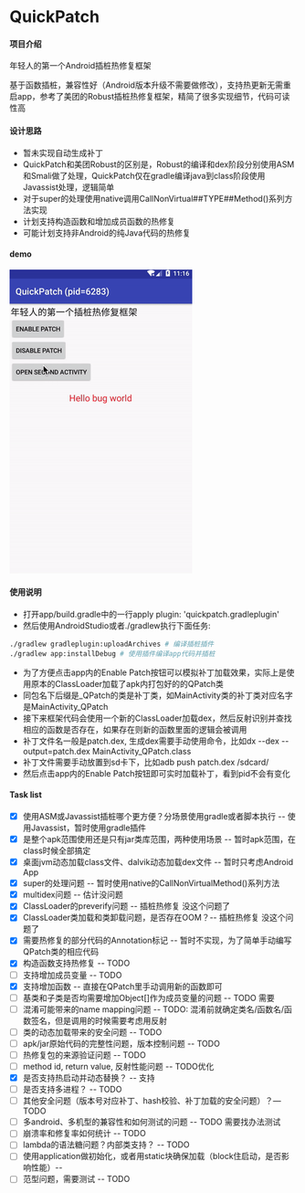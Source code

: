 # QuickPatch

#### 项目介绍

年轻人的第一个Android插桩热修复框架

基于函数插桩，兼容性好（Android版本升级不需要做修改），支持热更新无需重启app，参考了美团的Robust插桩热修复框架，精简了很多实现细节，代码可读性高

#### 设计思路

- 暂未实现自动生成补丁
- QuickPatch和美团Robust的区别是，Robust的编译和dex阶段分别使用ASM和Smali做了处理，QuickPatch仅在gradle编译java到class阶段使用Javassist处理，逻辑简单
- 对于super的处理使用native调用CallNonVirtual##TYPE##Method()系列方法实现
- 计划支持构造函数和增加成员函数的热修复
- 可能计划支持非Android的纯Java代码的热修复

#### demo
![demo](demo.gif)

#### 使用说明

- 打开app/build.gradle中的一行apply plugin: 'quickpatch.gradleplugin'
- 然后使用AndroidStudio或者./gradlew执行下面任务:

```bash
./gradlew gradleplugin:uploadArchives # 编译插桩插件
./gradlew app:installDebug # 使用插件编译app代码并插桩
```

- 为了方便点击app内的Enable Patch按钮可以模拟补丁加载效果，实际上是使用原本的ClassLoader加载了apk内打包好的的QPatch类
- 同包名下后缀是_QPatch的类是补丁类，如MainActivity类的补丁类对应名字是MainActivity_QPatch
- 接下来框架代码会使用一个新的ClassLoader加载dex，然后反射识别并查找相应的函数是否存在，如果存在则新的函数里面的逻辑会被调用
- 补丁文件名一般是patch.dex, 生成dex需要手动使用命令，比如dx --dex --output=patch.dex MainActivity_QPatch.class
- 补丁文件需要手动放置到sd卡下，比如adb push patch.dex /sdcard/
- 然后点击app内的Enable Patch按钮即可实时加载补丁，看到pid不会有变化

#### Task list

- [x] 使用ASM或Javassist插桩哪个更方便？分场景使用gradle或者脚本执行 -- 使用Javassist，暂时使用gradle插件
- [x] 是整个apk范围使用还是只有jar类库范围，两种使用场景 -- 暂时apk范围，在class时候全部搞定
- [x] 桌面jvm动态加载class文件、dalvik动态加载dex文件 -- 暂时只考虑Android App
- [x] super的处理问题 -- 暂时使用native的CallNonVirtual<TYPE>Method()系列方法
- [x] multidex问题 -- 估计没问题
- [x] ClassLoader的preverify问题 -- 插桩热修复 没这个问题了
- [x] ClassLoader类加载和类卸载问题，是否存在OOM？-- 插桩热修复 没这个问题了
- [x] 需要热修复的部分代码的Annotation标记 -- 暂时不实现，为了简单手动编写QPatch类的相应代码
- [x] 构造函数支持热修复 -- TODO
- [ ] 支持增加成员变量 -- TODO
- [x] 支持增加函数 -- 直接在QPatch里手动调用新的函数即可
- [ ] 基类和子类是否均需要增加Object[]作为成员变量的问题 -- TODO 需要
- [ ] 混淆可能带来的name mapping问题 -- TODO: 混淆前就确定类名/函数名/函数签名，但是调用的时候需要考虑用反射
- [ ] 类的动态加载带来的安全问题 -- TODO
- [ ] apk/jar原始代码的完整性问题，版本控制问题 -- TODO
- [ ] 热修复包的来源验证问题 -- TODO
- [ ] method id, return value, 反射性能问题 -- TODO优化
- [x] 是否支持热启动并动态替换？ -- 支持
- [ ] 是否支持多进程？ -- TODO
- [ ] 其他安全问题（版本号对应补丁、hash校验、补丁加载的安全问题）？— TODO
- [ ] 多android、多机型的兼容性和如何测试的问题 -- TODO 需要找办法测试
- [ ] 崩溃率和修复率如何统计 -- TODO
- [ ] lambda的语法糖问题？内部类支持？ -- TODO
- [ ] 使用application做初始化，或者用static块确保加载（block住启动，是否影响性能）-- 
- [ ] 范型问题，需要测试 -- TODO
